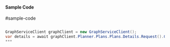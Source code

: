 #### Sample Code
#sample-code 

```C#

GraphServiceClient graphClient = new GraphServiceClient();
var details = await graphClient.Planner.Plans.Plans.Details.Request().GetAsync();
*** 

```